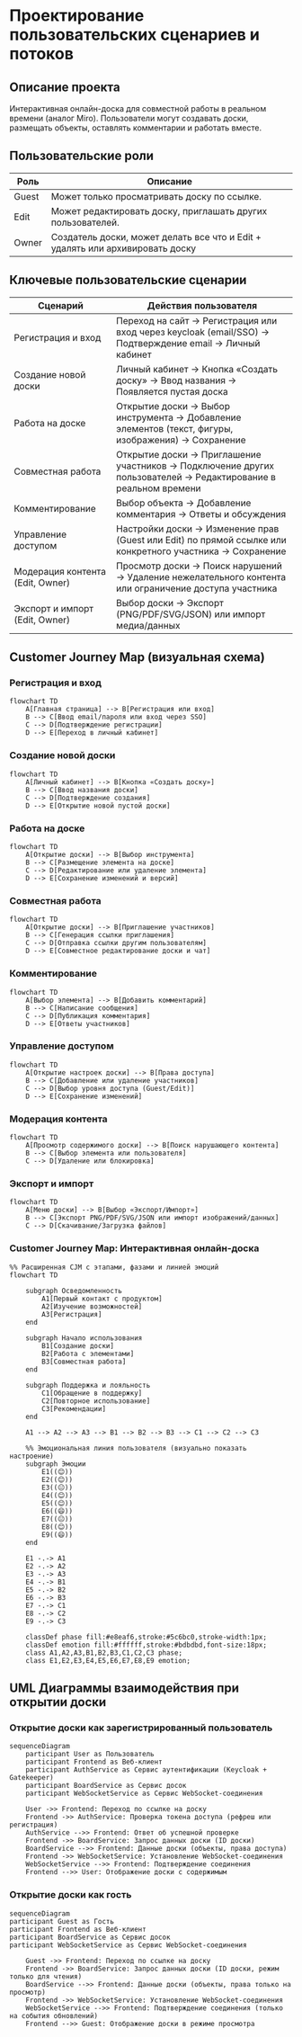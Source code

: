 # Проектирование пользовательских сценариев и потоков

## Описание проекта

Интерактивная онлайн-доска для совместной работы в реальном времени (аналог Miro).
Пользователи могут создавать доски, размещать объекты, оставлять комментарии и работать вместе.

## Пользовательские роли

| Роль  | Описание                                                                      |
|-------|-------------------------------------------------------------------------------|
| Guest | Может только просматривать доску по ссылке.                                   |
| Edit  | Может редактировать доску, приглашать других пользователей.                   |
| Owner | Создатель доски, может делать все что и Edit + удалять или архивировать доску |

## Ключевые пользовательские сценарии

| Сценарий                         | Действия пользователя                                                                                          |
|----------------------------------|----------------------------------------------------------------------------------------------------------------|
| Регистрация и вход               | Переход на сайт → Регистрация или вход через keycloak (email/SSO) → Подтверждение email → Личный кабинет       |
| Создание новой доски             | Личный кабинет → Кнопка «Создать доску» → Ввод названия → Появляется пустая доска                              |
| Работа на доске                  | Открытие доски → Выбор инструмента → Добавление элементов (текст, фигуры, изображения) → Сохранение            |
| Совместная работа                | Открытие доски → Приглашение участников → Подключение других пользователей → Редактирование в реальном времени |
| Комментирование                  | Выбор объекта → Добавление комментария → Ответы и обсуждения                                                   |
| Управление доступом              | Настройки доски → Изменение прав (Guest или Edit) по прямой ссылке или конкретного участника → Сохранение      |
| Модерация контента (Edit, Owner) | Просмотр доски → Поиск нарушений → Удаление нежелательного контента или ограничение доступа участника          |
| Экспорт и импорт (Edit, Owner)   | Выбор доски → Экспорт (PNG/PDF/SVG/JSON) или импорт медиа/данных                                               |

## Customer Journey Map (визуальная схема)

### Регистрация и вход

```mermaid
flowchart TD
    A[Главная страница] --> B[Регистрация или вход]
    B --> C[Ввод email/пароля или вход через SSO]
    C --> D[Подтверждение регистрации]
    D --> E[Переход в личный кабинет]
```

### Создание новой доски

```mermaid
flowchart TD
    A[Личный кабинет] --> B[Кнопка «Создать доску»]
    B --> C[Ввод названия доски]
    C --> D[Подтверждение создания]
    D --> E[Открытие новой пустой доски]
```

### Работа на доске

```mermaid
flowchart TD
    A[Открытие доски] --> B[Выбор инструмента]
    B --> C[Размещение элемента на доске]
    C --> D[Редактирование или удаление элемента]
    D --> E[Сохранение изменений и версий]
```

### Совместная работа

```mermaid
flowchart TD
    A[Открытие доски] --> B[Приглашение участников]
    B --> C[Генерация ссылки приглашения]
    C --> D[Отправка ссылки другим пользователям]
    D --> E[Совместное редактирование доски и чат]
```

### Комментирование

```mermaid
flowchart TD
    A[Выбор элемента] --> B[Добавить комментарий]
    B --> C[Написание сообщения]
    C --> D[Публикация комментария]
    D --> E[Ответы участников]
```

### Управление доступом

```mermaid
flowchart TD
    A[Открытие настроек доски] --> B[Права доступа]
    B --> C[Добавление или удаление участников]
    C --> D[Выбор уровня доступа (Guest/Edit)]
    D --> E[Сохранение изменений]
```

### Модерация контента

```mermaid
flowchart TD
    A[Просмотр содержимого доски] --> B[Поиск нарушающего контента]
    B --> C[Выбор элемента или пользователя]
    C --> D[Удаление или блокировка]
```

### Экспорт и импорт

```mermaid
flowchart TD
    A[Меню доски] --> B[Выбор «Экспорт/Импорт»]
    B --> C[Экспорт PNG/PDF/SVG/JSON или импорт изображений/данных]
    C --> D[Скачивание/Загрузка файлов]
```

### Customer Journey Map: Интерактивная онлайн-доска

```mermaid
%% Расширенная CJM с этапами, фазами и линией эмоций
flowchart TD

    subgraph Осведомленность
        A1[Первый контакт с продуктом]
        A2[Изучение возможностей]
        A3[Регистрация]
    end

    subgraph Начало использования
        B1[Создание доски]
        B2[Работа с элементами]
        B3[Совместная работа]
    end

    subgraph Поддержка и лояльность
        C1[Обращение в поддержку]
        C2[Повторное использование]
        C3[Рекомендации]
    end

    A1 --> A2 --> A3 --> B1 --> B2 --> B3 --> C1 --> C2 --> C3

    %% Эмоциональная линия пользователя (визуально показать настроение)
    subgraph Эмоции
        E1((😊))
        E2((😊))
        E3((😐))
        E4((😊))
        E5((😊))
        E6((😄))
        E7((😐))
        E8((😊))
        E9((😄))
    end

    E1 -.-> A1
    E2 -.-> A2
    E3 -.-> A3
    E4 -.-> B1
    E5 -.-> B2
    E6 -.-> B3
    E7 -.-> C1
    E8 -.-> C2
    E9 -.-> C3

    classDef phase fill:#e8eaf6,stroke:#5c6bc0,stroke-width:1px;
    classDef emotion fill:#ffffff,stroke:#bdbdbd,font-size:18px;
    class A1,A2,A3,B1,B2,B3,C1,C2,C3 phase;
    class E1,E2,E3,E4,E5,E6,E7,E8,E9 emotion;
```

## UML Диаграммы взаимодействия при открытии доски

### Открытие доски как зарегистрированный пользователь

```mermaid
sequenceDiagram
    participant User as Пользователь
    participant Frontend as Веб-клиент
    participant AuthService as Сервис аутентификации (Keycloak + Gatekeeper)
    participant BoardService as Сервис досок
    participant WebSocketService as Сервис WebSocket-соединения

    User ->> Frontend: Переход по ссылке на доску
    Frontend ->> AuthService: Проверка токена доступа (рефреш или регистрация)
    AuthService -->> Frontend: Ответ об успешной проверке
    Frontend ->> BoardService: Запрос данных доски (ID доски)
    BoardService -->> Frontend: Данные доски (объекты, права доступа)
    Frontend ->> WebSocketService: Установление WebSocket-соединения
    WebSocketService -->> Frontend: Подтверждение соединения
    Frontend -->> User: Отображение доски с содержимым
```

### Открытие доски как гость

```mermaid
sequenceDiagram
participant Guest as Гость
participant Frontend as Веб-клиент
participant BoardService as Сервис досок
participant WebSocketService as Сервис WebSocket-соединения

    Guest ->> Frontend: Переход по ссылке на доску
    Frontend ->> BoardService: Запрос данных доски (ID доски, режим только для чтения)
    BoardService -->> Frontend: Данные доски (объекты, права только на просмотр)
    Frontend ->> WebSocketService: Установление WebSocket-соединения
    WebSocketService -->> Frontend: Подтверждение соединения (только на события обновлений)
    Frontend -->> Guest: Отображение доски в режиме просмотра
```
